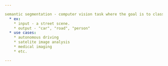 ```yaml
---

semantic segmentation - computer vision task where the goal is to classify each pixel in an image into a specific category
  * ex:
    * input - a street scene.
    * output - "car", "road", "person"
  * use cases:
    * autonomous driving
    * satelite image analysis
    * medical imaging
    * etc.

---
```



